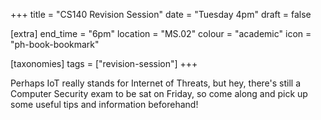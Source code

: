 +++
title = "CS140 Revision Session"
date = "Tuesday 4pm"
draft = false

[extra]
end_time = "6pm"
location = "MS.02"
colour = "academic"
icon = "ph-book-bookmark"

[taxonomies]
tags = ["revision-session"]
+++

Perhaps IoT really stands for Internet of Threats, but hey, there's still a Computer Security exam to be sat on Friday, so come along and pick up some useful tips and information beforehand!